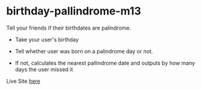 # birthday-pallindrome-m13
Tell your friends if their birthdates are palindrome.

- Take your user's birthday
- Tell whether user was born on a palindrome day or not.

- If not, calculates the nearest pallindrome date and outputs by how many days the user missed it

Live Site [here](https://birthdaypallindrome.netlify.app/)

